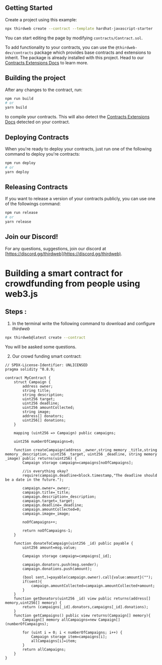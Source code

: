 ## Getting Started

Create a project using this example:

```bash
npx thirdweb create --contract --template hardhat-javascript-starter
```

You can start editing the page by modifying `contracts/Contract.sol`.

To add functionality to your contracts, you can use the `@thirdweb-dev/contracts` package which provides base contracts and extensions to inherit. The package is already installed with this project. Head to our [Contracts Extensions Docs](https://portal.thirdweb.com/contractkit) to learn more.

## Building the project

After any changes to the contract, run:

```bash
npm run build
# or
yarn build
```

to compile your contracts. This will also detect the [Contracts Extensions Docs](https://portal.thirdweb.com/contractkit) detected on your contract.

## Deploying Contracts

When you're ready to deploy your contracts, just run one of the following command to deploy you're contracts:

```bash
npm run deploy
# or
yarn deploy
```

## Releasing Contracts

If you want to release a version of your contracts publicly, you can use one of the followings command:

```bash
npm run release
# or
yarn release
```

## Join our Discord!

For any questions, suggestions, join our discord at [https://discord.gg/thirdweb](https://discord.gg/thirdweb).


#   Building a smart contract for crowdfunding from people using web3.js

##  Steps :
1.  In the terminal write the following command to download and configure _thirdweb_
```bash
npx thirdweb@latest create --contract
```
You will be aasked some questions.

2.  Our crowd funding smart contract:
```solidity
// SPDX-License-Identifier: UNLICENSED
pragma solidity ^0.8.9;

contract MyContract {
    struct Campaign {
        address owner;
        string title;
        string description;
        uint256 target;
        uint256 deadline;
        uint256 amountCollected;
        string image;
        address[] donators;
        uint256[] donations;
    }

    mapping (uint256 => Campaign) public campaigns;

    uint256 numberOfCampaigns=0;

    function createCampaign(address _owner,string memory _title,string memory _description, uint256 _target, uint256 _deadline, string memory _image) public returns(uint256) {
        Campaign storage campaign=campaigns[noOfCampaigns];

        //is everything okay?
        require(campaign.deadline<block.timestamp,"The deadline should be a date in the future.");

        campaign.owner=_owner;
        campaign.title=_title;
        campaign.description=_description;
        campaign.target=_target;
        campaign.deadline=_deadline;
        campaign.amountCollected=0;
        campaign.image=_image;

        noOfCampaigns++;

        return noOfCampaigns-1;
    }

    function donateToCampaign(uint256 _id) public payable {
        uint256 amount=msg.value;

        Campaign storage campaign=campaigns[_id];

        campaign.donators.push(msg.sender);
        campaign.donations.push(amount);

        (bool sent,)=payable(campaign.owner).call{value:amount}("");
        if(sent){
            campaign.amountCollected=campaign.amountCollected+amount;
        }
    }
    function getDonators(uint256 _id) view public returns(address[] memory,uint256[] memory) {
        return (campaigns[_id].donators,campaigns[_id].donations);
    }
    function getCampaigns() public view returns(Campaign[] memory){
        Campaign[] memory allCampaigns=new Campaign[](numberOfCampaigns);

        for (uint i = 0; i < numberOfCampaigns; i++) {
            Campaign storage item=campaigns[i];
            allCampaigns[i]=item;
        }
        return allCampaigns;
    }
}
```